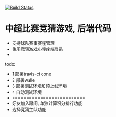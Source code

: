 [![Build Status](https://travis-ci.org/uiiang/guoan-guess-cms.svg?branch=master)](https://travis-ci.org/uiiang/guoan-guess-cms)

# 中超比赛竞猜游戏, 后端代码

* 支持球队赛事赛程管理
* 使用[竞猜游戏小程序端](https://github.com/uiiang/wx-guoan-guess)登录
* 

todo:
  * 1 部署travis-ci  done
  * 2 部署walle
  * 3 部署测试环境和预上线环境
  * 4 自动测试环境
  * ==========================
  * 好友加入房间, 单独计算积分排行功能
  * 选择竞猜主队功能
